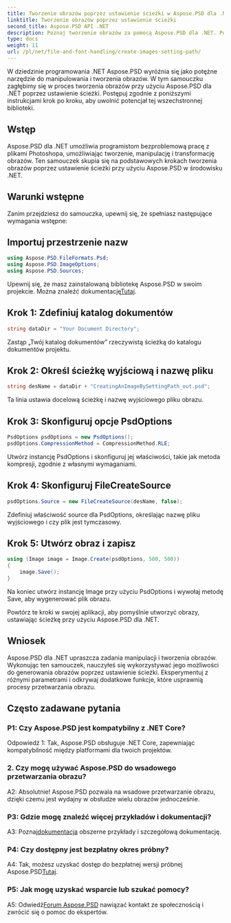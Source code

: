 ```yaml
---
title: Tworzenie obrazów poprzez ustawienie ścieżki w Aspose.PSD dla .NET
linktitle: Tworzenie obrazów poprzez ustawienie ścieżki
second_title: Aspose.PSD API .NET
description: Poznaj tworzenie obrazów za pomocą Aspose.PSD dla .NET. Postępuj zgodnie z naszym przewodnikiem krok po kroku i uwolnij potencjał tej potężnej biblioteki.
type: docs
weight: 11
url: /pl/net/file-and-font-handling/create-images-setting-path/
---
```

W dziedzinie programowania .NET Aspose.PSD wyróżnia się jako potężne narzędzie do manipulowania i tworzenia obrazów. W tym samouczku zagłębimy się w proces tworzenia obrazów przy użyciu Aspose.PSD dla .NET poprzez ustawienie ścieżki. Postępuj zgodnie z poniższymi instrukcjami krok po kroku, aby uwolnić potencjał tej wszechstronnej biblioteki.

## Wstęp

Aspose.PSD dla .NET umożliwia programistom bezproblemową pracę z plikami Photoshopa, umożliwiając tworzenie, manipulację i transformację obrazów. Ten samouczek skupia się na podstawowych krokach tworzenia obrazów poprzez ustawienie ścieżki przy użyciu Aspose.PSD w środowisku .NET.

## Warunki wstępne

Zanim przejdziesz do samouczka, upewnij się, że spełniasz następujące wymagania wstępne:

## Importuj przestrzenie nazw

```csharp
using Aspose.PSD.FileFormats.Psd;
using Aspose.PSD.ImageOptions;
using Aspose.PSD.Sources;
```

Upewnij się, że masz zainstalowaną bibliotekę Aspose.PSD w swoim projekcie. Można znaleźć dokumentację[Tutaj](https://reference.aspose.com/psd/net/).

## Krok 1: Zdefiniuj katalog dokumentów

```csharp
string dataDir = "Your Document Directory";
```

Zastąp „Twój katalog dokumentów” rzeczywistą ścieżką do katalogu dokumentów projektu.

## Krok 2: Określ ścieżkę wyjściową i nazwę pliku

```csharp
string desName = dataDir + "CreatingAnImageBySettingPath_out.psd";
```

Ta linia ustawia docelową ścieżkę i nazwę wyjściowego pliku obrazu.

## Krok 3: Skonfiguruj opcje PsdOptions

```csharp
PsdOptions psdOptions = new PsdOptions();
psdOptions.CompressionMethod = CompressionMethod.RLE;
```

Utwórz instancję PsdOptions i skonfiguruj jej właściwości, takie jak metoda kompresji, zgodnie z własnymi wymaganiami.

## Krok 4: Skonfiguruj FileCreateSource

```csharp
psdOptions.Source = new FileCreateSource(desName, false);
```

Zdefiniuj właściwość source dla PsdOptions, określając nazwę pliku wyjściowego i czy plik jest tymczasowy.

## Krok 5: Utwórz obraz i zapisz

```csharp
using (Image image = Image.Create(psdOptions, 500, 500))
{
    image.Save();
}
```

Na koniec utwórz instancję Image przy użyciu PsdOptions i wywołaj metodę Save, aby wygenerować plik obrazu.

Powtórz te kroki w swojej aplikacji, aby pomyślnie utworzyć obrazy, ustawiając ścieżkę przy użyciu Aspose.PSD dla .NET.

## Wniosek

Aspose.PSD dla .NET upraszcza zadania manipulacji i tworzenia obrazów. Wykonując ten samouczek, nauczyłeś się wykorzystywać jego możliwości do generowania obrazów poprzez ustawienie ścieżki. Eksperymentuj z różnymi parametrami i odkrywaj dodatkowe funkcje, które usprawnią procesy przetwarzania obrazu.

## Często zadawane pytania

### P1: Czy Aspose.PSD jest kompatybilny z .NET Core?

Odpowiedź 1: Tak, Aspose.PSD obsługuje .NET Core, zapewniając kompatybilność między platformami dla twoich projektów.

### 2. Czy mogę używać Aspose.PSD do wsadowego przetwarzania obrazu?

A2: Absolutnie! Aspose.PSD pozwala na wsadowe przetwarzanie obrazu, dzięki czemu jest wydajny w obsłudze wielu obrazów jednocześnie.

### P3: Gdzie mogę znaleźć więcej przykładów i dokumentacji?

 A3: Poznaj[dokumentacja](https://reference.aspose.com/psd/net/) obszerne przykłady i szczegółową dokumentację.

### P4: Czy dostępny jest bezpłatny okres próbny?

 A4: Tak, możesz uzyskać dostęp do bezpłatnej wersji próbnej Aspose.PSD[Tutaj](https://releases.aspose.com/).

### P5: Jak mogę uzyskać wsparcie lub szukać pomocy?

 A5: Odwiedź[Forum Aspose.PSD](https://forum.aspose.com/c/psd/34) nawiązać kontakt ze społecznością i zwrócić się o pomoc do ekspertów.